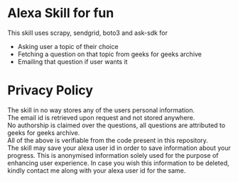 # Alexa Skill for fun

This skill uses scrapy, sendgrid, boto3 and ask-sdk for
- Asking user a topic of their choice
- Fetching a question on that topic from geeks for geeks archive
- Emailing that question if user wants it

# Privacy Policy
The skill in no way stores any of the users personal information.  
The email id is retrieved upon request and not stored anywhere.  
No authorship is claimed over the questions, all questions are attributed to
geeks for geeks archive.  
All of the above is verifiable from the code present in this repository.  
The skill may save your alexa user id in order to save information about your
progress. This is anonymised information solely used for the purpose of enhancing
user experience. In case you wish this information to be deleted, kindly contact me
along with your alexa user id for the same.  
